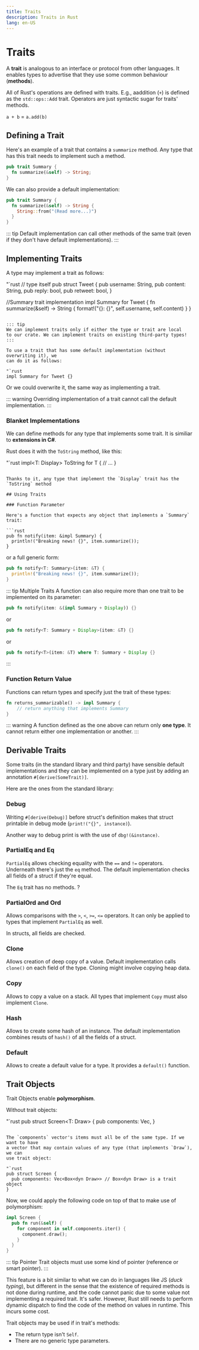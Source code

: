 ```yaml
---
title: Traits
description: Traits in Rust
lang: en-US
---
```


# Traits

A **trait** is analogous to an interface or protocol from other languages. It
enables types to advertise that they use some common behaviour (**methods**).

All of Rust's operations are defined with traits. E.g., aaddition (`+`) is
defined as the `std::ops::Add` trait. Operators are just syntactic sugar for
traits' methods.

`a + b` = `a.add(b)`

## Defining a Trait

Here's an example of a trait that contains a `summarize` method. Any type that
has this trait needs to implement such a method.

```rust
pub trait Summary {
  fn summarize(&self) -> String;
}
```

We can also provide a default implementation:

```rust
pub trait Summary {
  fn summarize(&self) -> String {
    String::from("(Read more...)")
  }
}
```

::: tip 
Default implementation can call other methods of the same trait (even if
they don't have default implementations).
:::

## Implementing Traits

A type may implement a trait as follows:

"`rust
// type itself
pub struct Tweet {
  pub username: String,
  pub content: String,
  pub reply: bool,
  pub retweet: bool,
}

//Summary trait implementation
impl Summary for Tweet {
  fn summarize(&self) -> String {
    format!("{}: {}", self.username, self.content)
  }
}
```

::: tip
We can implement traits only if either the type or trait are local
to our crate. We can implement traits on existing third-party types!
:::

To use a trait that has some default implementation (without overwriting it), we
can do it as follows:

"`rust
impl Summary for Tweet {}
```

Or we could overwrite it, the same way as implementing a trait.

::: warning
Overriding implementation of a trait cannot call the default implementation.
:::

### Blanket Implementations

We can define methods for any type that implements some trait. It is similiar
to **extensions in C#**.

Rust does it with the `ToString` method, like this:

"`rust
impl<T: Display> ToString for T {
  // ...
}
```

Thanks to it, any type that implement the `Display` trait has the `ToString` method

## Using Traits

### Function Parameter

Here's a function that expects any object that implements a `Summary` trait:

```rust
pub fn notify(item: &impl Summary) {
  println!("Breaking news! {}", item.summarize());
}
```

or a full generic form:

```rust
pub fn notify<T: Summary>(item: &T) {
  println!("Breaking news! {}", item.summarize());
}
```

::: tip Multiple Traits
A function can also require more than one trait to be implemented on its parameter:

```rust
pub fn notify(item: &(impl Summary + Display)) {}
```

or

```rust
pub fn notify<T: Summary + Display>(item: &T) {}
```

or

```rust
pub fn notify<T>(item: &T) where T: Summary + Display {}
```
:::

### Function Return Value

Functions can return types and specify just the trait of these types:

```rust
fn returns_summarizable() -> impl Summary {
    // return anything that implements Summary
}
```

::: warning
A function defined as the one above can return only **one type**. It
cannot return either one implementation or another.
:::

## Derivable Traits

Some traits (in the standard library and third party) have sensible default
implementations and they can be implemented on a type just by adding an
annotation `#[derive(SomeTrait)]`.

Here are the ones from the standard library:

### Debug

Writing `#[derive(Debug)]` before struct's definition makes that struct
printable in debug mode (`print!("{}", instance)`).

Another way to debug print is with the use of `dbg!(&instance)`.

### PartialEq and Eq

`PartialEq` allows checking equality with the `==` and `!=` operators.
Underneath there's just the `eq` method. The default implementation checks all
fields of a struct if they're equal.

The `Eq` trait has no methods. ?

### PartialOrd and Ord

Allows comparisons with the `>`, `<`, `>=`, `<=` operators. It can only be
applied to types that implement `PartialEq` as well.

In structs, all fields are checked.

### Clone

Allows creation of deep copy of a value. Default implementation calls `clone()`
on each field of the type. Cloning might involve copying heap data.

### Copy

Allows to copy a value on a stack. All types that implement `Copy` must also
implement `Clone`.

### Hash

Allows to create some hash of an instance. The default implementation combines
resuts of `hash()` of all the fields of a struct.

### Default

Allows to create a default value for a type. It provides a `default()` function.

## Trait Objects

Trait Objects enable **polymorphism**.

Without trait objects:

"`rust
pub struct Screen<T: Draw> {
  pub components: Vec<T>,
}
```

The `components` vector's items must all be of the same type. If we want to have
a vector that may contain values of any type (that implements `Draw`), we can
use trait object:

"`rust
pub struct Screen {
  pub components: Vec<Box<dyn Draw>> // Box<dyn Draw> is a trait object
}
```

Now, we could apply the following code on top of that to make use of
polymorphism:

```rust
impl Screen {
  pub fn run(&self) {
    for component in self.components.iter() {
      component.draw();
    }
  }
}
```

::: tip Pointer
Trait objects must use some kind of pointer (reference or smart
pointer).
:::

This feature is a bit similar to what we can do in languages like JS (*duck
typing*), but different in the sense that the existence of required methods is not
done during runtime, and the code cannot panic due to some value not implementing
a required trait. It's safer.
However, Rust still needs to perform dynamic dispatch to find the code of the
method on values in runtime. This incurs some cost.

Trait objects may be used if in trait's methods:

- The return type isn't `Self`.
- There are no generic type parameters.

